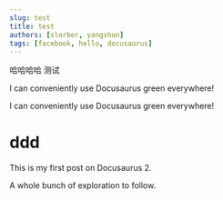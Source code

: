 ```yaml
---
slug: test
title: test
authors: [slorber, yangshun]
tags: [facebook, hello, docusaurus]
---
```


哈哈哈哈 测试

I can conveniently use <highlight color="#25c2a0">Docusaurus green</highlight> everywhere!

I can conveniently use <Highlight color="#25c2a0">Docusaurus green</Highlight> everywhere!

<h1>ddd </h1>

<!--truncate-->

This is my first post on Docusaurus 2.

A whole bunch of exploration to follow.